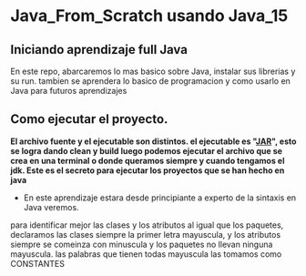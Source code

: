 # Java_From_Scratch usando Java_15

## Iniciando aprendizaje full Java

En este repo, abarcaremos lo mas basico sobre Java, instalar sus librerias y su run. tambien se aprendera lo basico de programacion y
como usarlo en Java para futuros aprendizajes

## Como ejecutar el proyecto.

**El archivo fuente y el ejecutable son distintos. el ejecutable es "[JAR](https://www.ionos.es/digitalguide/servidores/know-how/archivos-jar/)", esto se logra dando clean y build luego podemos ejecutar el archivo que se crea en una terminal o donde queramos siempre y cuando tengamos el jdk. Este es el secreto para ejecutar los proyectos que se han hecho en java**

- En este aprendizaje estara desde principiante a experto de la sintaxis en Java veremos.

para identificar mejor las clases y los atributos al igual que los paquetes, declaramos las clases siempre la primer letra
mayuscula, y los atributos siempre se comeinza con minuscula y los paquetes no llevan ninguna mayuscula. las palabras que tienen todas
mayuscula las tomamos como CONSTANTES
